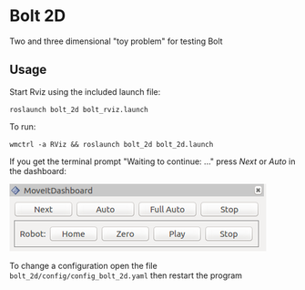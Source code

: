 # Bolt 2D

Two and three dimensional "toy problem" for testing Bolt

## Usage

Start Rviz using the included launch file:

```
roslaunch bolt_2d bolt_rviz.launch
```
To run:

```
wmctrl -a RViz && roslaunch bolt_2d bolt_2d.launch
```

If you get the terminal prompt "Waiting to continue: ..." press *Next* or *Auto* in the dashboard:

![](../bolt_hilgendorf/resources/dashboard.png)

To change a configuration open the file ``bolt_2d/config/config_bolt_2d.yaml`` then restart the program
